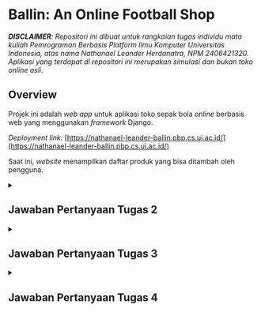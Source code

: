 # **Ballin: An Online Football Shop**

_**DISCLAIMER**: Repositori ini dibuat untuk rangkaian tugas individu mata kuliah Pemrograman Berbasis Platform Ilmu Komputer Universitas Indonesia, atas nama Nathanael Leander Herdanatra, NPM 2406421320. Aplikasi yang terdapat di repositori ini merupakan simulasi dan bukan toko online asli._

## **Overview**

Projek ini adalah _web app_ untuk aplikasi toko sepak bola _online_ berbasis web yang menggunakan _framework_ Django.

_Deployment link_: [https://nathanael-leander-ballin.pbp.cs.ui.ac.id/](https://nathanael-leander-ballin.pbp.cs.ui.ac.id/)

Saat ini, _website_ menampilkan daftar produk yang bisa ditambah oleh pengguna.

<details>
<summary><h2><b>Jawaban Pertanyaan Tugas 2</b></h2></summary>

### **Proses Implementasi _Step-by-Step_**

Berikut merupakan langkah-langkah yang ditempuh untuk mengimplementasikan Django dalam pembuatan proyek ini.

#### **> Membuat proyek Django baru**

-   Menginisialisasi lingkungan virtual (_virtual environment_) Python sebagai _runtime_ pengembangan aplikasi.

    ```powershell
    python -m venv env
    env\Scripts\activate
    ```

-   Melakukan instalasi library-library Python yang diperlukan (didefinisikan dalam file [`requirements.txt`](requirements.txt)).

    ```powershell
    pip install -r requirements.txt
    ```

-   Melakukan inisialisasi proyek Django baru.

    ```powershell
    django-admin startproject ballin .
    ```

-   Menginisialisasi file `.env` (_environment variables_ repositori lokal) dan `.env.prod` (_environment variables_ untuk*production deployment*) yang berisi konfigurasi kredensial dan variabel-variabel yang diperlukan untuk berinteraksi dengan _database_.
-   Memodifikasi [`ballin/settings.py`](ballin/settings.py) untuk menggunakan _environment variables_ yang sudah didefinisikan sebelumnya, serta konfigurasi _localhost_ dan _database_.

    ```python
    ...

    import os
    from dotenv import load_dotenv

    # Load environment variables from .env file
    load_dotenv()

    ...

    PRODUCTION = os.getenv("PRODUCTION", "False").lower() == "true"

    # SECURITY WARNING: don't run with debug turned on in production!
    DEBUG = True

    ALLOWED_HOSTS = ["localhost", "127.0.0.1", "nathanael-leander-ballin.pbp.cs.ui.ac.id"]

    ...

    # Database configuration
    if PRODUCTION:
        # Production: gunakan PostgreSQL dengan kredensial dari environment variables
        DATABASES = {
            "default": {
                "ENGINE": "django.db.backends.postgresql",
                "NAME": os.getenv("DB_NAME"),
                "USER": os.getenv("DB_USER"),
                "PASSWORD": os.getenv("DB_PASSWORD"),
                "HOST": os.getenv("DB_HOST"),
                "PORT": os.getenv("DB_PORT"),
                "OPTIONS": {"options": f"-c search_path={os.getenv('SCHEMA', 'public')}"},
            }
        }
    else:
        # Development: gunakan SQLite
        DATABASES = {
            "default": {
                "ENGINE": "django.db.backends.sqlite3",
                "NAME": BASE_DIR / "db.sqlite3",
            }
        }

    ...
    ```

-   Melakukan migrasi _database_ pertama kali untuk memastikan konfigurasi _database_ sudah di-_update_.

    ```powershell
    python manage.py migrate
    ```

#### **> Membuat aplikasi `main` pada proyek**

-   Dilakukan dengan melakukan inisialisasi `main` pada proyek yang akan menghasilkan direktori baru.

    ```powershell
    python manage.py startapp main
    ```

-   Mendaftarkan aplikasi `main` pada proyek dengan memodifikasi _line_ berikut pada [`ballin/settings.py`](ballin/settings.py).

    ```python
    ...

    # Application definition

    INSTALLED_APPS = [
        "django.contrib.admin",
        "django.contrib.auth",
        "django.contrib.contenttypes",
        "django.contrib.sessions",
        "django.contrib.messages",
        "django.contrib.staticfiles",
        "main",
    ]

    ...
    ```

#### **> Melakukan routing pada proyek agar dapat menjalankan aplikasi `main`**

-   Melakukan editing pada berkas [`ballin/urls.py`](ballin/urls.py) sebagai berikut. Berkas ini memungkinkan _HTTP request_ dari pengguna dialihkan pada aplikasi `main`.

    ```python
    ...

    from django.contrib import admin
    from django.urls import path, include

    urlpatterns = [
        path("admin/", admin.site.urls),
        path("", include("main.urls")),
    ]
    ```

-   Membuat file [`main/urls.py`](main/urls.py) sebagai rute URL aplikasi `main`. Untuk sementara biarkain file ini kosong dulu.

#### **> Membuat model pada aplikasi `main` dengan nama `Product`**

-   Model didefinisikan di [`main/models.py`](main/models.py) dengan atribut-atribut dan metode-metode yang bisa dilihat di kode Python berikut. Untuk saat ini model dapat diliat langsung pada program yang sudah di-_deploy_.

    ```python
    from django.db import models
    import uuid


    # Create your models here.
    class Product(models.Model):
        id = models.UUIDField(primary_key=True, default=uuid.uuid4, editable=False)
        name = models.CharField()
        brand = models.CharField()
        price = models.IntegerField()
        stock = models.IntegerField()
        sold = models.IntegerField(default=0)
        description = models.TextField()
        thumbnail = models.URLField()
        category = models.CharField()
        is_featured = models.BooleanField(default=False)

        def __str__(self):
            return self.name

        def add_stock(self, quantity):
            self.stock += quantity
            self.save()

        def sell(self, quantity):
            if not self.is_in_stock() or quantity > self.stock:
                raise ValueError("Not enough stock available")
            self.stock -= quantity
            self.sold += quantity
            self.save()

        def is_hot_selling(self):
            return self.sold > 100

        def is_in_stock(self):
            return self.stock > 0

        def change_price(self, new_price):
            if new_price <= 0:
                raise ValueError("Price cannot be zero or negative")
            self.price = new_price
            self.save()
    ```

-   Membuat dan melakukan migrasi model yang sudah diperbarui agar perubahan dapat dilacak.

    ```powershell
    python manage.py makemigrations
    python manage.py migrate
    ```

#### **> Membuat sebuah fungsi pada `views.py` untuk dikembalikan ke dalam sebuah _template_ HTML yang menampilkan nama aplikasi serta nama dan kelas**

-   Fungsi didefinisikan pada [`main/views.py`](main/views.py) yang bertujuan menampilkan konteks data yang akan di-_render_ pada tampilan HTML.

    ```python
    from django.shortcuts import render


    # Create your views here.
    def show_main(request):
        context = {
            "name": "Nathanael Leander Herdanatra",
            "class": "PBP A",
        }

        return render(request, "main.html", context)
    ```

-   _Template_ HTML didefinisikan di berkas [`main/templates/main.html`](main/templates/main.html) dan isinya menampilkan nama aplikasi serta variabel nama dan kelas.

    ```django
    <h1>Ballin Football Shop</h1>

    <h4>Name:</h4>
    <p>{{ name }}</p>
    <h4>Class:</h4>
    <p>{{ class }}</p>
    ```

#### **> Membuat sebuah _routing_ pada `urls.py` aplikasi main untuk memetakan fungsi yang telah dibuat pada `views.py`**

-   Memodifikasi file [`main/urls.py`](main/urls.py) sebagai berikut untuk menyambungkan _request_ ke fungsi `show_main`.

    ```python
    from django.urls import path
    from main.views import show_main

    app_name = "main"

    urlpatterns = [
        path("", show_main, name="show_main"),
    ]
    ```

#### **> Melakukan _deployment_ ke PWS terhadap aplikasi yang sudah dibuat sehingga dapat diakses melalui Internet**

-   Membuat proyek baru di [PWS](https://pbp.cs.ui.ac.id/web) dan di GitHub.
-   Melakukan inisiasi repositori Git lokal.
-   Membuat _branch_ `master` sebagai _branch_ utama proyek.
-   Menghubungkan repositori lokal dengan repositori GitHub dan repositori di PWS.
-   Melakukan _add_, _commit_, dan _push_ ke kedua repositori sehingga perubahannya dapat diakses di GitHub dan _website_ dapat langsung _online_.

### **Bagan Alur _Request Website_ Django**

Berikut merupakan bagan yang berisikan _request client_ ke web aplikasi berbasis Django beserta responsnya.
![Diagram alur request Django](assets/DIAGRAM.png)
[_Full image Figma link_](https://www.figma.com/design/nmNjwT86D4c3ofaUFjXISM/Django?node-id=0-1&t=1sdKesRVngFeUump-1)

Penjelasan:

-   Ketika perangkat klien mengakses halaman web melalui _browser_, klien mengirimkan sebuah _HTTP request_ pada Internet berupa URL yang ingin diakses. Sistem DNS akan menterjemahkan URL tersebut menjadi alamat IP _web server_ yang ingin diakses.
-   Setelah _request_ sampai di _web server_, _request_ akan diredireksi oleh `urls.py` untuk diteruskan ke kode tampilan yang bersesuaian. Di sini `urls.py` berfungsi sebagai _router_ yang memetakan _request_ pada _views_ dan perintah yang bersesuaian.
-   _Request_ diproses di pengatur tampilan (`views.py`) yang bersesuaian di masing-masing aplikasi. Dalam Django yang berbasis MVT (_models-views-templates_) `views.py` merupakan kontroler utama untuk fungsi-fungsi aplikasi web.
-   `views.py` mengambil (_fetch_) _template_ berupa berkas HTML yang merupakan tampilan sebenarnya dari halaman web, yang merupakan respons dari _request_ yang diberikan.
-   Untuk mengakses data aplikasi, `views.py` akan mengambil model yang didefinisikan di `models.py`. File model ini dapat berinteraksi dengan _database_ dengan cara membaca dan menulis ke dalamnya.
-   Setelah semua data yang diperlukan siap, `views.py` akan mengirimkan _HTTP response_ ke Internet, untuk kemudian dapat ditampilkan di perangkat klien.

Referensi:

_Django introduction - Learn web development_ | _MDN_. (2024, 19 Desember). MDN Web Docs. https://developer.mozilla.org/en-US/docs/Learn_web_development/Extensions/Server-side/Django/Introduction (Diakses pada 5 September 2025)

Tim Dosen PBP. (nd). "Introduction to the Internet and Web Framework". Fakultas Ilmu Komputer Universitas Indonesia. https://scele.cs.ui.ac.id/pluginfile.php/268491/mod_resource/content/1/02%20-%20Introduction%20to%20the%20Internet%20and%20Web%20Framework.pdf (Diakses pada 5 September 2025)

### **Fungsi `settings.py`**

`settings.py` menyimpan konfigurasi _web server_ Django yang digunakan di sepanjang pengembangan dan eksekusi aplikasi, seperti alamat _host_ yang didefinisikan, referensi ke _database_ yang digunakan, format waktu dan tanggal, aplikasi yang didaftarkan pada proyek, dan lain-lain.

Referensi:

Django Software Foundation. (2025). _Settings_ | _Django documentation_. Django Project. https://docs.djangoproject.com/en/5.2/ref/settings/ (Diakses pada 5 September 2025)

### **Cara kerja migrasi _database_ di Django**

Dalam Django, migrasi adalah cara Django melacak dan mengimplementasi perubahan pada model atau _database_ proyek atau aplikasi. Dapat dikatakan migrasi ini adalah semacam _version control_ untuk skema _database_. Terdapat dua perintah yang umum digunakan dalam proses migrasi, yaitu `makemigrations` dan `migrate`.

Perintah `makemigrations` mengumpulkan perubahan-dperubahan yang terjadi dalam satu file migrasi, sama seperti fungsi `commit` pada aplikasi _version control_ seperti Git. Sementara itu, perintah `migrate`, mengaplikasikan perubahan tersebut pada _database_, anggap seperti perintah `push` yang digunakan pada _database_.

Referensi:

Django Software Foundation. (2025). _Migrations_ | _Django documentation_. Django Project. https://docs.djangoproject.com/en/5.2/topics/migrations/ (Diakses pada 5 September 2025)

### **Mengapa _framework_ Django digunakan untuk permulaan pembelajaran pengembangan perangkat lunak?**

_Framework_ Django digunakan karena berbagai alasan berikut.

-   Django bersifat _open-source_ sehingga dapat digunakan secara bebas tanpa restriksi tertentu.
-   Kemudahan penggunaan. Django berbasis bahasa pemrograman Python yang terkenal memiliki _syntax_ yang sederhana dan mudah digunakan pemula, namun memiliki fungsi-fungsi yang cukup _powerful_.
-   Django memiliki performa tinggi sehingga dapat menciptakan aplikasi web yang responsif dan dapat menangani _traffic_ tinggi.
-   Django memiliki fitur-fitur yang kaya dan dapat membantu memudahkan berbagai keperluan umum dalam _web programming_.
-   Django merupakan platform yang aman, didukung dengan fitur-fitur _security_ yang dimilikinya.
-   Aplikasi Django dapat diskalasi dengan mudah untuk berbagai _platform_.
-   Django dapat digunakan untuk berbagai _use case_, mulai yang sederhana hingga yang lebih kompleks.

Referensi:

Tim Dosen PBP. (nd). "Introduction to the Internet and Web Framework". Fakultas Ilmu Komputer Universitas Indonesia. https://scele.cs.ui.ac.id/pluginfile.php/268491/mod_resource/content/1/02%20-%20Introduction%20to%20the%20Internet%20and%20Web%20Framework.pdf (Diakses pada 5 September 2025)

### **_Feedback_ untuk asisten dosen Tutorial 1**

Kinerja asdos sudah bagus, responsif dalam menjawab permasalahan yang dialami _mentee_ selama sesi tutorial. Pertahankan terus, ya!

</details>

<details>
<summary><h2><b>Jawaban Pertanyaan Tugas 3</b></h2></summary>

### **Fungsi _data delivery_ dalam pengimplementasian sebuah platform**

Dalam pengimplementasian suatu _platform_, _data delivery_ diperlukan untuk memindahkan data dari satu _platform_ ke _platform_ lainnya untuk keperluan komunikasi antar _platform_. Hal ini sangat krusial dalam pemrograman berbasis _platform_ karena pemrograman ini bersinggungan dengan berbagai macam data, dan adanya metode yang terstandardisasi serta mudah dipahami akan sangat membantu dalam proses komunikasi data, baik dengan sesama pengembang, pengguna, atau komponen program.

### **XML vs JSON**

Dari pendapat penulis dan didukung oleh sumber-sumber lain, JSON merupakan format _data delivery_ yang lebih baik, karena secara _readability_ lebih baik, lebih mudah digunakan, dan menunjukkan hubungan yang jelas antara _key_ dan _value_ yang ada di data tersebut, yang disajikan dalam struktur _map_. Hal ini berbeda dengan XML yang menyimpan data di sebuah _tree_ sehingga secara visual terlihat lebih kompleks.

Selain itu, JSON dapat di-_parse_ lebih mudah dan aman dibandingkan XML, karena JSON dapat di-_parse_ dengan fungsi JavaScript standar, sehingga prosesnya lebih aksesibel dan cepat dibandingkan XML yang membutuhkan _parser_ terpisah. Inilah yang menyebabkan JSON lebih sesuai untuk pengembangan aplikasi _web_ dan _mobile_ yang umumnya dibangun dengan teknologi JavaScript. Selain itu, XML memiliki kerentanan pada strukturnya yang memunculkan risiko keamanan yaitu _XML external entity injection_ (XXE). Hal-hal inilah yang membuat JSON lebih populer dibanding XML dalam pengembangan _software_ modern.

Akan tetapi, XML memiliki dukungan tipe data yang lebih luas dibandingkan JSON, seperti dukungan tipe data biner dan _array_. Oleh karena itu, XML dapat digunakan jika ingin mendukung tipe data yang lebih kompleks.

Referensi:

Amazon Web Services. (2025). _JSON vs. XML - Comparing Data Representations - AWS_. Amazon Web Services, Inc. https://aws.amazon.com/compare/the-difference-between-json-xml/ (Diakses pada 10 September 2025)

## **Metode `is_valid()`**

Metode `is_valid()` digunakan untuk memvalidasi data yang sudah diinput pada _form_. Metode ini mengembalikan `True` jika seluruh data yang diinput valid (sesuai dengan tipe data dan restriksi yang ditetapkan) dan `False` jika ada data yang tidak valid (tidak memenuhi ketentuan). Metode ini diperlukan agar data yang diolah pada proses selanjutnya merupakan data yang benar dan tidak menimbulkan `error` dalam pemrosesannya.

Referensi:

Django Software Foundation. (2021). _The Forms API | Django documentation_. Django Project. https://docs.djangoproject.com/en/5.2/ref/forms/api/#using-forms-to-validate-data (Diakses pada 10 September 2025)

## **Kegunaan `csrf_token`**

`csrf_token` adalah perangkat keamanan yang berfungsi untuk melindungsi suatu _website_ dari tipe serangan siber yang dikenal sebagai _cross-site request forgery_ (CSRF). Jika token ini tidak ada atau tidak didefinisikan pada kode _form_, informasi pengguna berupa _cookies_ dan kredensial lain akan dikirimkan setiap pengguna memberikan _request_ pada aplikasi web. Pelaku serangan CSRF dapat memanfaatkan ini dengan meminta pengguna memberikan _request_ pada halaman web yang memungkinkan pelaku mengakses data pengguna tanpa ketahuan, dengan kondisi pengguna masih terautentikasi pada web tersebut. Hal ini terutama dapat dilakukan menggunakan jenis _request_ yang kurang aman seperti POST, PUT, dan DELETE.

Untuk memitigasi serangan ini, Django memiliki fitur `csrf_token` yaitu token _random_ yang dibuat setiap kali pengguna menjalankan sesi baru. Token ini akan diproses oleh _middleware_ untuk menjadi _cookie_ rahasia yang unik setiap sesinya, serta diberi _masking_. Jika pengguna memberikan _request_ menggunakan metode kurang aman (seperti POST), _form_ input rahasia yang terdefinisikan dalam `{% csrf_token %}` akan mengakses apakah pengguna memiliki _cookie_ rahasia yang sesuai. Jika tidak sesuai, halaman web akan mengembalikan _error_ 403.

Referensi:

Django Software Foundation. (2025). _Cross Site Request Forgery protection | Django documentation_. Django Project. https://docs.djangoproject.com/en/5.2/ref/csrf/ (Diakses pada 10 September 2025)

GeeksforGeeks. (2023, September 26). _CSRF token in Django_. GeeksforGeeks. https://www.geeksforgeeks.org/python/csrf-token-in-django/ (Diakses pada 10 September 2025)

### **Proses Implementasi _Step-by-Step_**

Berikut merupakan langkah-langkah yang ditempuh dalam kelanjutan pembuatan proyek ini.

#### **> Menambahkan 4 fungsi `views` baru untuk melihat objek yang sudah ditambahkan dalam format XML, JSON, XML _by ID_, dan JSON _by ID_.**

-   Memodifikasi [`main/views.py`](main/views.py) untuk menambahkan keempat fungsi tersebut.

    ```python
    ...

    from django.http import HttpResponse
    from django.core import serializers

    ...

    def show_xml(request):
        products = Product.objects.all()
        data = serializers.serialize("xml", products)
        return HttpResponse(data, content_type="application/xml")


    def show_json(request):
        products = Product.objects.all()
        data = serializers.serialize("json", products)
        return HttpResponse(data, content_type="application/json")


    def show_xml_by_id(request, id):
        try:
            product = get_object_or_404(Product, pk=id)
            data = serializers.serialize("xml", [product])
            return HttpResponse(data, content_type="application/xml")
        except Product.DoesNotExist:
            return HttpResponse(status=404)


    def show_json_by_id(request, id):
        try:
            product = get_object_or_404(Product, pk=id)
            data = serializers.serialize("json", [product])
            return HttpResponse(data, content_type="application/json")
        except Product.DoesNotExist:
            return HttpResponse(status=404)
    ```

#### **> Membuat _routing_ URL untuk masing-masing `views` yang telah ditambahkan pada poin 1.**

-   Memodifikasi [`main/urls.py`](main/urls.py) dengan menambahkan masing-masing views tersebut pada `urlpatterns`.

    ```python
    ...

    from main.views import (
        ...
        show_xml,
        show_json,
        show_xml_by_id,
        show_json_by_id,
    )

    ...

    urlpatterns = [
        ...
        path("xml/", show_xml, name="show_xml"),
        path("json/", show_json, name="show_json"),
        path("xml/<uuid:id>/", show_xml_by_id, name="show_xml_by_id"),
        path("json/<uuid:id>/", show_json_by_id, name="show_json_by_id"),
    ]

    ```

#### **> Membuat halaman yang menampilkan data objek model yang memiliki tombol "Add" yang akan redirect ke halaman `form`, serta tombol "Detail" pada setiap data objek model yang akan menampilkan halaman detail objek.**

-   Melakukan modifikasi file [`main/models.py`](main/models.py) agar sesuai ketentuan.
-   Membuat file [`templates/base.html`](templates/base.html) sebagai basis untuk file-file HTML yang akan dibuat setelahnya (mendefinisikan _character set_ UTF-8 dan ukuran _viewport_ seukuran jendela _browser_).
-   Memodifikasi file [`main/templates/main.html`](main/templates/main.html) agar menginheritansi (`extends`) basis yang sudah dibuat di [`templates/base.html`](templates/base.html), serta menambahkan tombol untuk menambahkan produk serta menampilkan data setiap produk yang ada beserta tombol detail pada setiap produknya.

#### **> Membuat halaman `form` untuk menambahkan objek model pada app sebelumnya.**

-   Membuat file [`main/forms.py`](main/forms.py) yang mendefinisikan atribut-atribut apa saja yang dapat dijadikan input _form_.
-   Membuat file [`main/templates/add_product.html`](`main/templates/add_product.html`) sebagai tampilan web dari _form_ input.
-   Membuat _link_ pada tombol yang ada di [`main/templates/main.html`](main/templates/main.html) untuk mengakses _form_.

    ```django
    ...

    <a href="{% url 'main:add_product' %}">
        <button>+ Add Product</button>
    </a>

    ...
    ```

-   Membuat fungsi `add_product` pada [`main/views.py`](main/views.py).

    ```python
    ...

    def add_product(request):
        form = ProductForm(request.POST or None)

        if form.is_valid() and request.method == "POST":
            form.save()
            return redirect("main:show_main")

        context = {"form": form}
        return render(request, "add_product.html", context)

    ...
    ```

-   Membuat _routing_ `add_product` pada [`main/urls.py`](main/urls.py)

    ```python
    ...

    from main.views import (
        show_main,
        add_product,
        ...
    )

    ...

    urlpatterns = [
        path("", show_main, name="show_main"),
        path("add-product/", add_product, name="add_product"),
        ...

    ```

#### **> Membuat halaman yang menampilkan detail dari setiap data objek model.**

-   Membuat file [`main/templates/product_detail.html`](`main/templates/product_detail.html`) sebagai tampilan web detail setiap produk.

-   Membuat _link_ pada tombol yang ada di [`main/templates/main.html`](main/templates/main.html) untuk mengakses detail produk.

    ```django
    ...

    {% else %}
        {% for product in products %}
            <div>
                ...
                <a href="{% url 'main:show_product' product.id %}">
                    <button>Details</button>
                </a>
                <hr>
            </div>
        {% endfor %}
    {% endif %}

    ...
    ```

-   Membuat fungsi `show_product` pada [`main/views.py`](main/views.py).

    ```python
    ...

    def show_product(request, id):
        product = get_object_or_404(Product, pk=id)

        context = {
            "product": product,
        }

        return render(request, "product_detail.html", context)

    ...
    ```

-   Membuat _routing_ `show_product` pada [`main/urls.py`](main/urls.py)

    ```python
    ...

    from main.views import (
        ...
        show_product,
        ...
    )

    ...

    urlpatterns = [
        ...
        path("product/<uuid:id>/", show_product, name="show_product"),
        ...

    ```

### **_Feedback_ untuk asisten dosen Tutorial 2**

Kinerja asdos sangat baik, sebelum mulai tutorial memberikan arahan terkait apa yang akan dilakukan dan _review_ tutorial sebelumnya. Pertahankan terus kinerjanya!

### Akses URL dengan Postman

Referensi: Halaman utama website (dibuka di localhost)
![Web mainpage](assets/mainpage.png)

Referensi: Halaman produk 1 (bola sepak Adidas)
![Adidas football product](assets/adidas.png)

Referensi: Halaman produk 2 (sepatu bola Nike)
![Nike shoes product](assets/nike.png)

_Request_ XML keseluruhan halaman
![Whole page XML](assets/req_xml.png)

_Request_ JSON keseluruhan halaman
![Whole page JSON](assets/req_json.png)

_Request_ XML produk Nike
![Whole page XML](assets/req_xml_nike.png)

_Request_ JSON produk Nike
![Whole page JSON](assets/req_json_nike.png)

</details>

<details>
<summary><h2><b>Jawaban Pertanyaan Tugas 4</b></h2></summary>

### **Apa itu `AuthenticationForm`?**

`AuthenticationForm` adalah kelas bawaan Django yang berfungsi sebagai _preset_ untuk halaman autentikasi pengguna (simpelnya, _built-in form_ untuk _user login_ sehingga tidak perlu diimplementasi dari nol lagi). Kelebihan `AuthenticationForm` adalah penggunaannya yang mudah dan sudah terintegrasi dengan fitur-fitur keamanan bawaan Django. Kelemahannya adalah kurang fleksibel untuk kustomisasi, tampilan sederhana dan kurang menarik, dan hanya mendukung autentikasi berbasis _username_ dan _password_.

Referensi:

Django Software Foundation. (2025). _Using the Django authentication system | Django documentation_. Django Project. https://docs.djangoproject.com/en/5.2/topics/auth/default/ (Diakses pada 19 September 2025)

### **Perbedaan autentikasi dan otorisasi**

**Autentikasi (_authentication_)** adalah proses memverifikasi identitas pengguna yang **akan** masuk ke suatu sistem, misal login dengan _username_ dan _password_. Dalam hal ini, Django menyediakan sistem autentikasi bawaan (`django.contrib.auth`). Pengguna melakukan login dengan form yang tersedia, data login akan dicek di database, dan jika benar, sesi baru dibuat dibuat.

**Otorisasi (authorization)** adalah proses menentukan hak akses pengguna yang **sudah** masuk ke suatu sistem, misal boleh/tidaknya mengakses halaman tertentu. Dalam hal ini, Django menggunakan permission dan group. Setiap pengguna bisa punya permission tertentu (misal, _add, change, delete_ objek). Decorator, seperti `@login_required` digunakan di view untuk membatasi akses, misal hanya ketika pengguna sudah login.

Referensi:

Kosinski, M. (2024, 28 Juni). _Autentikasi vs otorisasi_. IBM.com. https://www.ibm.com/id-id/think/topics/authentication-vs-authorization (Diakses pada 19 September 2025)

### **Kelebihan dan kekurangan _session_ dan _cookies_**

_Session_ dan _cookies_ keduanya digunakan untuk menyimpan informasi pengguna dalam aplikasi web, namun memiliki perbedaan yang signifikan. _Session_ menyimpan data di sisi server, sehingga lebih aman karena data tidak terekspos ke klien. Selain itu, _session_ dapat menyimpan jumlah data yang lebih besar dibandingkan _cookies_. Namun, pendekatan ini juga membuat kinerja sedikit lebih lambat karena setiap permintaan memerlukan pemrosesan di server. Data dalam _session_ juga akan hilang jika sesi berakhir atau server di-_restart_, kecuali jika disimpan di database.

Di sisi lain, _cookies_ menyimpan data di sisi klien (browser), sehingga lebih cepat karena data langsung dikirim bersama setiap permintaan. _Cookies_ juga dapat bertahan bahkan setelah browser ditutup, selama belum kedaluwarsa/_expired_. Namun, _cookies_ kurang aman karena data terekspos ke klien dan dapat dengan mudah disadap oleh pihak tak bertanggung jawab. Selain itu, ukuran data yang dapat disimpan dalam _cookies_ terbatas hanya 4KB per _cookie_.

Secara umum, _cookies_ cocok digunakan untuk menyimpan data preferensi pengguna atau token autentikasi, sementara _session_ lebih cocok untuk menyimpan informasi sensitif seperti autentikasi pengguna.

Referensi:

GeeksforGeeks. (2021, 20 Oktober). _Difference Between Session and Cookies_. GeeksforGeeks. https://www.geeksforgeeks.org/javascript/difference-between-session-and-cookies/ (Diakses pada 19 September 2025)

### **Keamanan dan penanganan _cookies_**

Secara _default_, semua nilai yang disimpan dalam sebuah _cookie_ dapat terlihat dan dimodifikasi oleh pengguna akhir. Hal ini dapat menimbulkan risiko keamanan di mana _cookie_ tersebut dapat dibaca dan dimodifikasi oleh pihak tak bertanggung jawab, atau dipergunakan untuk mengakses domain yang tidak aman.

Django dapat menangani permasalahan tersebut dengan menerapkan fitur keamanan tambahan. Salah satunya adalah penerapan _secure cookies_, di mana _user agent_ hanya akan mengirim _cookies_ lewat koneksi HTTPS yang bersifat aman. Hal ini dapat dilakukan dengan menyetel `SESSION_COOKIE_SECURE` and `CSRF_COOKIE_SECURE` di `settings.py` ke `True`.

Referensi:

Django Software Foundation. (2025). _Security in Django | Django documentation_. Django Project. https://docs.djangoproject.com/en/5.2/topics/security/ (Diakses pada 19 September 2025)

Mozilla. (2025, 14 Maret). _Using HTTP cookies - HTTP | MDN_. MDN Web Docs. https://developer.mozilla.org/en-US/docs/Web/HTTP/Guides/Cookies (Diakses pada 19 September 2025)

### **Proses Implementasi _Step-by-Step_**

Berikut merupakan langkah-langkah yang ditempuh dalam kelanjutan pembuatan proyek ini.

#### **> Mengimplementasikan fungsi registrasi, login, dan logout untuk memungkinkan pengguna mengakses aplikasi sebelumnya sesuai dengan status login/logoutnya.**

-   Menambahkan fungsi `login_user`, `logout_user`, dan `register_user` pada [`main/views.py`](main/views.py) untuk menangani login, logout, dan pendaftaran pengguna.

-   Pada fungsi `show_main`, `add_product`, dan `show_product` di [`main/views.py`](main/views.py), tambahkan decorator `@login_required(login_url="/login")` agar tampilan hanya dapat diakses ketika pengguna berhasil login.

-   Membuat halaman [`main/templates/login.html`](main/templates/login.html) dan [`main/templates/register.html`](main/templates/register.html) untuk masing-masing menampilkan halaman login dan register.

-   Melakukan routing pada [`main/urls.py`](main/urls.py) agar dapat diakses melalui URL.

#### **> Menghubungkan model `Product` dengan `User`.**

-   Menambahkan atribut `user` pada [`main/models.py`](main/models.py), setelah itu dilakukan migrasi untuk meng-update model (`python manage.py makemigrations` dan `python manage.py migrate`).

-   Meng-update [`main/templates/main.html`](main/templates/main.html) dan [`main/templates/product_detail.html`](main/templates/product_detail.html) agar dapat menampilkan data pengguna.

-   Sebagai tambahan, memodifikasi [`main/views.py`](main/views.py), tepatnya fungsi `show_main`, agar dapat melakukan _filtering_ produk berdasarkan user penjual, serta meng-update [`main/templates/main.html`](main/templates/main.html) agar memunculkan tombol untuk menampikan produk hasil _filtering_ atau semua produk.

#### **> Membuat dua (2) akun pengguna dengan masing-masing tiga (3) _dummy data_ menggunakan model yang telah dibuat sebelumnya untuk setiap akun di lokal**

-   Menjalankan server di _localhost_ (_python manage.py runserver_) dengan URL di http://127.0.0.1:8000/.

-   Melakukan registrasi 2 akun _dummy_ yaitu SilverShip dan SigmaBalls.

-   Pada masing-masing akun, buat 3 produk baru.

    SilverShip

    ![SilverShip](assets/silver.png)

    SigmaBalls

    ![SigmaBalls](assets/sigma.png)

#### **> Menampilkan detail informasi pengguna yang sedang logged in seperti username dan menerapkan _cookies_ seperti `last_login` pada halaman utama aplikasi.**

-   Memodifikasi fungsi `login_user` di [`main/views.py`](main/views.py) untuk mengirimkan sebuah _cookie_ `last_login` ke klien, serta `logout_user` agar menghapus _cookie_ tersebut.

-   Memodifikasi [`main/templates/main.html`](main/templates/main.html) untuk menampilkan nama pengguna yang saat ini login serta isi dari _cookie_ `last_login`.

    ![COOKIE TIME!](assets/cookie.png)

</details>
